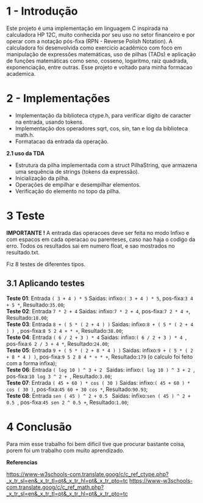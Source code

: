 # 1 - Introdução
Este projeto é uma implementação em linguagem C inspirada na calculadora HP 12C, 
muito conhecida por seu uso no setor financeiro e por operar com a notação pós-fixa (RPN - Reverse Polish Notation). 
A calculadora foi desenvolvida como exercício acadêmico com foco em manipulação de expressões matemáticas, 
uso de pilhas (TADs) e aplicação de funções matemáticas como seno, cosseno, logaritmo, raiz quadrada, exponenciação, entre outras.
Esse projeto e voltado para minha formacao academica.


# 2 - Implementações

- Implementação da biblioteca ctype.h, para verificar digito de caracter na entrada, usando tokens.
- Implementação dos operadores sqrt, cos, sin, tan e log da biblioteca math.h.
- Formatacao da entrada da operação.

  
**2.1 uso da TDA**
- Estrutura da pilha implementada com a struct PilhaString, que armazena uma sequência de strings (tokens da expressão).
- Inicialização da pilha.
- Operações de empilhar e desempilhar elementos.
- Verificação do elemento no topo da pilha.

  
# 3 Teste

**IMPORTANTE !**
A entrada das operacoes deve ser feita no modo Infixo e com espacos em cada operacao ou parenteses, caso nao haja o codigo da erro.
Todos os resultados sai em numero float, e sao mostrados no resultado.txt.

Fiz 8 testes de diferentes tipos.

## 3.1 Aplicando testes

**Teste 01**: Entrada `( 3 + 4 ) * 5` Saidas: infixo:`( 3 + 4 ) * 5`, pos-fixa:`3 4 + 5 *`, Resultado:`35.00`;</br>
**Teste 02**: Entrada `7 * 2 + 4` Saidas: infixo:`7 * 2 + 4`, pos-fixa:`7 2 * 4 +`, Resultado:`18.00`;</br>
**Teste 03**: Entrada `8 + ( 5 * ( 2 + 4 ) )` Saidas: infixo:`8 + ( 5 * ( 2 + 4 ) ) `, pos-fixa:`8 5 2 4 + * +`, Resultado:`38.00`;</br>
**Teste 04**: Entrada `( 6 / 2 + 3 ) * 4` Saidas: infixo:`( 6 / 2 + 3 ) * 4 `, pos-fixa:`6 2 / 3 + 4 *`, Resultado:`24.00`;</br>
**Teste 05**: Entrada `9 + ( 5 * ( 2 + 8 * 4 ) )` Saidas: infixo:`9 + ( 5 * ( 2 + 8 * 4 ) )`, pos-fixa:`9 5 2 8 4 * + * +`, Resultado:`179` (o calculo foi feito com a forma infixa);</br>
**Teste 06**: Entrada `( log 10 ) ^ 3 + 2 ` Saidas: infixo:`( log 10 ) ^ 3 + 2 `, pos-fixa:`10 log 3 ^ 2 + `, Resultado:`3.00`;</br>
**Teste 07**: Entrada `( 45 + 60 ) * cos ( 30 )` Saidas: infixo:`( 45 + 60 ) * cos ( 30 )`, pos-fixa:`45 60 + 30 cos *`, Resultado:`90.93`;</br>
**Teste 08**: Entrada `sen ( 45 ) ^ 2 + 0.5 ` Saidas: infixo:`sen ( 45 ) ^ 2 + 0.5 `, pos-fixa:`45 sen 2 ^ 0.5 +`, Resultado:`1.00`;</br>

# 4 Conclusão

Para mim esse trabalho foi bem dificil tive que procurar bastante coisa, porem foi um trabalho com muito aprendizado. 

**Referencias**

https://www-w3schools-com.translate.goog/c/c_ref_ctype.php?_x_tr_sl=en&_x_tr_tl=pt&_x_tr_hl=pt&_x_tr_pto=tc
https://www-w3schools-com.translate.goog/c/c_ref_math.php?_x_tr_sl=en&_x_tr_tl=pt&_x_tr_hl=pt&_x_tr_pto=tc







